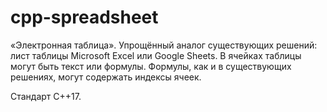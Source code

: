 # cpp-spreadsheet
«Электронная таблица». Упрощённый аналог существующих решений: лист таблицы Microsoft Excel или Google Sheets.
В ячейках таблицы могут быть текст или формулы. Формулы, как и в существующих решениях, могут содержать индексы ячеек.

Стандарт С++17.
